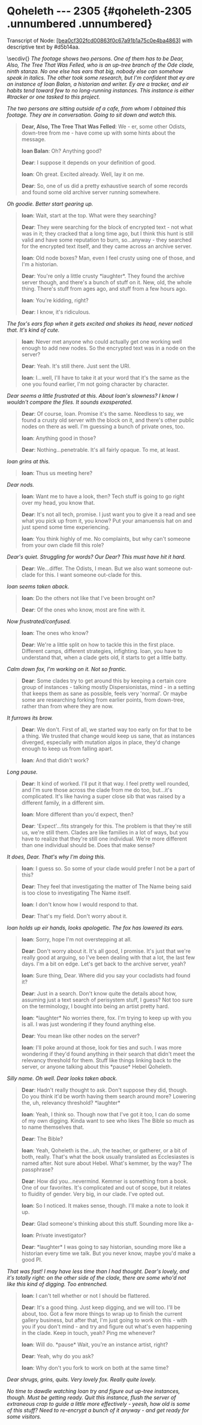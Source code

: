 Qoheleth --- 2305 {#qoheleth-2305 .unnumbered .unnumbered}
=================

Transcript of Node: [\[bea0cf302fcd00863f0c67a91b1a75c0e4ba4863\]](http://35.165.134.227/node/bea0cf302fcd00863f0c67a91b1a75c0e4ba4863) with descriptive text by \#d5b14aa.

\secdiv{}
*The footage shows two persons. One of them has to be Dear, Also, The Tree That Was Felled, who is an up-tree branch of the Ode clade, ninth stanza. No one else has ears that big, nobody else can somehow speak in italics. The other took some research, but I'm confident that ey are an instance of Ioan Balan, a historian and writer. Ey are a tracker, and eir habits tend toward few to no long-running instances. This instance is either \#tracker or one tasked to this project.*

*The two persons are sitting outside of a cafe, from whom I obtained this footage. They are in conversation. Going to sit down and watch this.*

> **Dear, Also, The Tree That Was Felled**: We - er, some other Odists, down-tree from me - have come up with some hints about the message.
>
> **Ioan Balan**: Oh? Anything good?
>
> **Dear**: I suppose it depends on your definition of good.
>
> **Ioan**: Oh great. Excited already. Well, lay it on me.
>
> **Dear**: So, one of us did a pretty exhaustive search of some records and found some old archive server running somewhere.

*Oh goodie. Better start gearing up.*

> **Ioan**: Wait, start at the top. What were they searching?
>
> **Dear**: They were searching for the block of encrypted text - not what was in it; they cracked that a long time ago, but I think this hunt is still valid and have some reputation to burn, so\...anyway - they searched for the encrypted text itself, and they came across an archive server.
>
> **Ioan**: Old node boxes? Man, even I feel crusty using one of those, and I'm a historian.
>
> **Dear**: You're only a little crusty \*laughter\*. They found the archive server though, and there's a bunch of stuff on it. New, old, the whole thing. There's stuff from ages ago, and stuff from a few hours ago.
>
> **Ioan**: You're kidding, right?
>
> **Dear**: I know, it's ridiculous.

*The fox's ears flop when it gets excited and shakes its head, never noticed that. It's kind of cute.*

> **Ioan**: Never met anyone who could actually get one working well enough to add new nodes. So the encrypted text was in a node on the server?
>
> **Dear**: Yeah. It's still there. Just sent the URI.
>
> **Ioan**: I\...well, I'll have to take it at your word that it's the same as the one you found earlier, I'm not going character by character.

*Dear seems a little frustrated at this. About Ioan's slowness? I know I wouldn't compare the files. It sounds exasperated.*

> **Dear**: Of course, Ioan. Promise it's the same. Needless to say, we found a crusty old server with the block on it, and there's other public nodes on there as well. I'm guessing a bunch of private ones, too.
>
> **Ioan**: Anything good in those?
>
> **Dear**: Nothing\...penetrable. It's all fairly opaque. To me, at least.

*Ioan grins at this.*

> **Ioan**: Thus us meeting here?

*Dear nods.*

> **Ioan**: Want me to have a look, then? Tech stuff is going to go right over my head, you know that.
>
> **Dear**: It's not all tech, promise. I just want you to give it a read and see what you pick up from it, you know? Put your amanuensis hat on and just spend some time experiencing.
>
> **Ioan**: You think highly of me. No complaints, but why can't someone from your own clade fill this role?

*Dear's quiet. Struggling for words? Our Dear? This must have hit it hard.*

> **Dear**: We\...differ. The Odists, I mean. But we also want someone out-clade for this. I want someone out-clade for this.

*Ioan seems taken aback.*

> **Ioan**: Do the others not like that I've been brought on?
>
> **Dear**: Of the ones who know, most are fine with it.

*Now frustrated/confused.*

> **Ioan**: The ones who know?
>
> **Dear**: We're a little split on how to tackle this in the first place. Different camps, different strategies, infighting. Ioan, you have to understand that, when a clade gets old, it starts to get a little batty.

*Calm down fox, I'm working on it. Not so frantic.*

> **Dear**: Some clades try to get around this by keeping a certain core group of instances - talking mostly Dispersionistas, mind - in a setting that keeps them as sane as possible, feels very 'normal'. Or maybe some are researching forking from earlier points, from down-tree, rather than from where they are now.

*It furrows its brow.*

> **Dear**: We don't. First of all, we started way too early on for that to be a thing. We trusted that change would keep us sane, that as instances diverged, especially with mutation algos in place, they'd change enough to keep us from falling apart.
>
> **Ioan**: And that didn't work?

*Long pause.*

> **Dear**: It kind of worked. I'll put it that way. I feel pretty well rounded, and I'm sure those across the clade from me do too, but\...it's complicated. It's like having a super close sib that was raised by a different family, in a different sim.
>
> **Ioan**: More different than you'd expect, then?
>
> **Dear**: 'Expect'\...fits strangely for this. The problem is that they're still us, we're still them. Clades are like families in a lot of ways, but you have to realize that they're still one individual. We're more different than one individual should be. Does that make sense?

*It does, Dear. That's why I'm doing this.*

> **Ioan**: I guess so. So some of your clade would prefer I not be a part of this?
>
> **Dear**: They feel that investigating the matter of The Name being said is too close to investigating The Name itself.
>
> **Ioan**: I don't know how I would respond to that.
>
> **Dear**: That's my field. Don't worry about it.

*Ioan holds up eir hands, looks apologetic. The fox has lowered its ears.*

> **Ioan**: Sorry, hope I'm not overstepping at all.
>
> **Dear**: Don't worry about it. It's all good, I promise. It's just that we're really good at arguing, so I've been dealing with that a lot, the last few days. I'm a bit on edge. Let's get back to the archive server, yeah?
>
> **Ioan**: Sure thing, Dear. Where did you say your cocladists had found it?
>
> **Dear**: Just in a search. Don't know quite the details about how, assuming just a text search of perisystem stuff, I guess? Not too sure on the terminology, I bought into being an artist pretty hard.
>
> **Ioan**: \*laughter\* No worries there, fox. I'm trying to keep up with you is all. I was just wondering if they found anything else.
>
> **Dear**: You mean like other nodes on the server?
>
> **Ioan**: I'll poke around at those, look for ties and such. I was more wondering if they'd found anything in their search that didn't meet the relevancy threshold for them. Stuff like things linking back to the server, or anyone talking about this \*pause\* Hebel Qoheleth.

*Silly name. Oh well. Dear looks taken aback.*

> **Dear**: Hadn't really thought to ask. Don't suppose they did, though. Do you think it'd be worth having them search around more? Lowering the, uh, relevancy threshold? \*laughter\*
>
> **Ioan**: Yeah, I think so. Though now that I've got it too, I can do some of my own digging. Kinda want to see who likes The Bible so much as to name themselves that.
>
> **Dear**: The Bible?
>
> **Ioan**: Yeah, Qoheleth is the\...uh, the teacher, or gatherer, or a bit of both, really. That's what the book usually translated as Ecclesiastes is named after. Not sure about Hebel. What's kemmer, by the way? The passphrase?
>
> **Dear**: How did you\...nevermind. Kemmer is something from a book. One of our favorites. It's complicated and out of scope, but it relates to fluidity of gender. Very big, in our clade. I've opted out.
>
> **Ioan**: So I noticed. It makes sense, though. I'll make a note to look it up.
>
> **Dear**: Glad someone's thinking about this stuff. Sounding more like a-
>
> **Ioan**: Private investigator?
>
> **Dear**: \*laughter\* I was going to say historian, sounding more like a historian every time we talk. But you never know, maybe you'd make a good PI.

*That was fast! I may have less time than I had thought. Dear's lovely, and it's totally right: on the other side of the clade, there are some who'd not like this kind of digging. Too entrenched.*

> **Ioan**: I can't tell whether or not I should be flattered.
>
> **Dear**: It's a good thing. Just keep digging, and we will too. I'll be about, too. Got a few more things to wrap up to finish the current gallery business, but after that, I'm just going to work on this - with you if you don't mind - and try and figure out what's even happening in the clade. Keep in touch, yeah? Ping me whenever?
>
> **Ioan**: Will do. \*pause\* Wait, you're an instance artist, right?
>
> **Dear**: Yeah, why do you ask?
>
> **Ioan**: Why don't you fork to work on both at the same time?

*Dear shrugs, grins, quits. Very lovely fox. Really quite lovely.*

*No time to dawdle watching Ioan try and figure out up-tree instances, though. Must be getting ready. Quit this instance, flush the server of extraneous crap to guide a little more effectively - yeesh, how old is some of this stuff? Need to re-encrypt a bunch of it anyway - and get ready for some visitors.*
